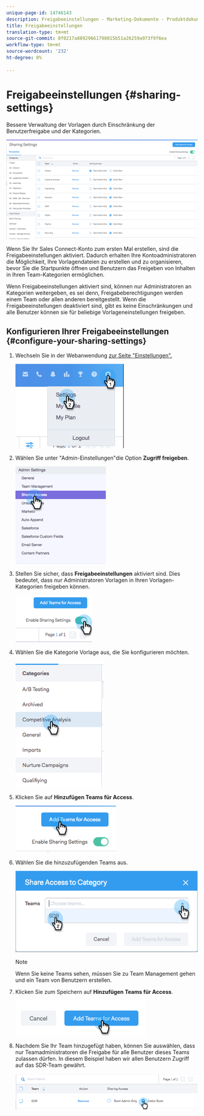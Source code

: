 ```yaml
---
unique-page-id: 14746143
description: Freigabeeinstellungen - Marketing-Dokumente - Produktdokumentation
title: Freigabeeinstellungen
translation-type: tm+mt
source-git-commit: 0f0217a88929661798015b51a26259a973f9f6ea
workflow-type: tm+mt
source-wordcount: '232'
ht-degree: 0%

---
```



# Freigabeeinstellungen {#sharing-settings}

Bessere Verwaltung der Vorlagen durch Einschränkung der Benutzerfreigabe und der Kategorien.

![](assets/main.png)

Wenn Sie Ihr Sales Connect-Konto zum ersten Mal erstellen, sind die Freigabeeinstellungen aktiviert. Dadurch erhalten Ihre Kontoadministratoren die Möglichkeit, Ihre Vorlagendateien zu erstellen und zu organisieren, bevor Sie die Startpunkte öffnen und Benutzern das Freigeben von Inhalten in Ihren Team-Kategorien ermöglichen.

Wenn Freigabeeinstellungen aktiviert sind, können nur Administratoren an Kategorien weitergeben, es sei denn, Freigabeberechtigungen werden einem Team oder allen anderen bereitgestellt. Wenn die Freigabeeinstellungen deaktiviert sind, gibt es keine Einschränkungen und alle Benutzer können sie für beliebige Vorlageneinstellungen freigeben.

## Konfigurieren Ihrer Freigabeeinstellungen {#configure-your-sharing-settings}

1. Wechseln Sie in der Webanwendung [zur Seite &quot;Einstellungen&quot;.](https://toutapp.com/login)

   ![](assets/one-2.png)

1. Wählen Sie unter &quot;Admin-Einstellungen&quot;die Option **Zugriff freigeben**.

   ![](assets/two-2.png)

1. Stellen Sie sicher, dass **Freigabeeinstellungen** aktiviert sind. Dies bedeutet, dass nur Administratoren Vorlagen in Ihren Vorlagen-Kategorien freigeben können.

   ![](assets/three-2.png)

1. Wählen Sie die Kategorie Vorlage aus, die Sie konfigurieren möchten.

   ![](assets/four-2.png)

1. Klicken Sie auf **Hinzufügen Teams für Access**.

   ![](assets/five-2.png)

1. Wählen Sie die hinzuzufügenden Teams aus.

   ![](assets/six-1.png)

   >[!NOTE]
   >
   >Wenn Sie keine Teams sehen, müssen Sie zu Team Management gehen und ein Team von Benutzern erstellen.

1. Klicken Sie zum Speichern auf **Hinzufügen Teams für Access**.

   ![](assets/seven-1.png)

1. Nachdem Sie Ihr Team hinzugefügt haben, können Sie auswählen, dass nur Teamadministratoren die Freigabe für alle Benutzer dieses Teams zulassen dürfen. In diesem Beispiel haben wir allen Benutzern Zugriff auf das SDR-Team gewährt.

   ![](assets/eight-1.png)

